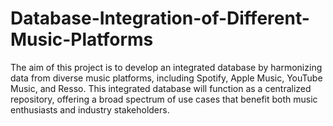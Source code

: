 # Database-Integration-of-Different-Music-Platforms
The aim of this project is to develop an integrated database by harmonizing data from diverse music platforms, including Spotify, Apple Music, YouTube Music, and Resso. This integrated database will function as a centralized repository, offering a broad spectrum of use cases that benefit both music enthusiasts and industry stakeholders.
